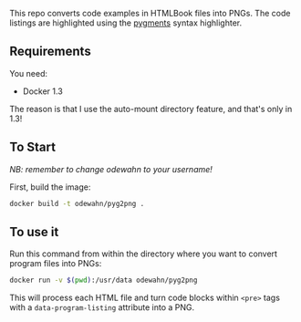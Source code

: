 This repo converts code examples in HTMLBook files into PNGs.  The code listings are highlighted using the [pygments](http://pygments.org/) syntax highlighter.

## Requirements

You need:

* Docker 1.3

The reason is that I use the auto-mount directory feature, and that's only in 1.3!

## To Start

*NB: remember to change _odewahn_ to your username!*

First, build the image:

```bash
docker build -t odewahn/pyg2png .
```

## To use it

Run this command from within the directory where you want to convert program files into PNGs:


```bash
docker run -v $(pwd):/usr/data odewahn/pyg2png
```

This will process each HTML file and turn code blocks within `<pre>` tags with a `data-program-listing` attribute into a PNG.




